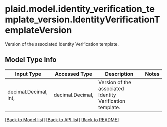 # plaid.model.identity_verification_template_version.IdentityVerificationTemplateVersion

Version of the associated Identity Verification template.

## Model Type Info
Input Type | Accessed Type | Description | Notes
------------ | ------------- | ------------- | -------------
decimal.Decimal, int,  | decimal.Decimal,  | Version of the associated Identity Verification template. | 

[[Back to Model list]](../../README.md#documentation-for-models) [[Back to API list]](../../README.md#documentation-for-api-endpoints) [[Back to README]](../../README.md)

